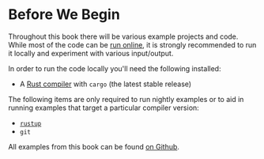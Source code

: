 # Before We Begin

Throughout this book there will be various example projects and code. While most of the code can be
[run online], it is strongly recommended to run it locally and experiment with various input/output.

In order to run the code locally you'll need the following installed:

 * A [Rust compiler] with `cargo` (the latest stable release)

The following items are only required to run nightly examples or to aid in running examples that
target a particular compiler version:

 * [`rustup`]
 * `git`

 All examples from this book can be found [on Github].
 
[run online]: http://play.integer32.com/
[Rust compiler]: https://rust-lang.org/en-US/install.html
[`rustup`]: https://rustup.rs
[on Github]: https://github.com/kbknapp/clap-book/src/examples/